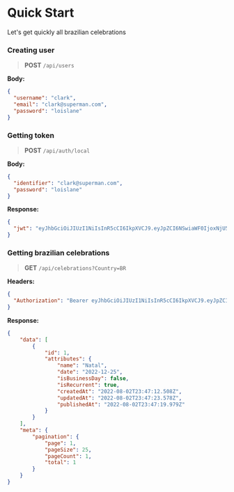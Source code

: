 # Quick Start

Let's get quickly all brazilian celebrations

### Creating user

> **POST** `/api/users`

**Body:**
```json
{
  "username": "clark",
  "email": "clark@superman.com",
  "password": "loislane"
}
```

### Getting token

> **POST** `/api/auth/local`

**Body:**
```json
{
  "identifier": "clark@superman.com",
  "password": "loislane"
}
```

**Response:**
```json
{
  "jwt": "eyJhbGciOiJIUzI1NiIsInR5cCI6IkpXVCJ9.eyJpZCI6NSwiaWF0IjoxNjU5NDgzNzc5LCJleHAiOjE2NjIwNzU3Nzl9.NLlxVsh36kSImiKmp-TLH9rMdBBcJ8ybIsNHI_sBc6Y"
}
```

### Getting brazilian celebrations

> **GET** `/api/celebrations?Country=BR`

**Headers:**
```json
{
  "Authorization": "Bearer eyJhbGciOiJIUzI1NiIsInR5cCI6IkpXVCJ9.eyJpZCI6NSwiaWF0IjoxNjU5NDgzNzc5LCJleHAiOjE2NjIwNzU3Nzl9.NLlxVsh36kSImiKmp-TLH9rMdBBcJ8ybIsNHI_sBc6Y"
}
```

**Response:**
```json
{
	"data": [
		{
			"id": 1,
			"attributes": {
				"name": "Natal",
				"date": "2022-12-25",
				"isBusinessDay": false,
				"isRecurrent": true,
				"createdAt": "2022-08-02T23:47:12.508Z",
				"updatedAt": "2022-08-02T23:47:23.578Z",
				"publishedAt": "2022-08-02T23:47:19.979Z"
			}
		}
	],
	"meta": {
		"pagination": {
			"page": 1,
			"pageSize": 25,
			"pageCount": 1,
			"total": 1
		}
	}
}
```
